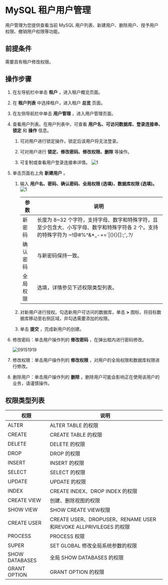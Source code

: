 # MySQL 租户用户管理

用户管理为您提供查看当前 MySQL 用户列表、新建用户、删除用户、授予用户权限、撤销用户权限等功能。

## 前提条件

需要具有租户修改权限。

## 操作步骤

1. 在左导航栏中单击 **租户** ，进入租户概览页面。

2. 在 **租户列表** 中选择租户，进入租户 **总览** 页面。

3. 在左侧导航栏中单击 **用户管理** ，进入用户管理页面。

4. 查看用户列表。在用户列表中，可查看 **用户名、可访问数据库、登录连接串、锁定** 和 **操作** 信息。

   1. 可对用户进行锁定操作，锁定后该用户将无法登录。

   2. 可对用户进行 **锁定、修改密码、修改权限、删除** 等操作。

   3. 可复制或查看用户登录连接串详情。
      ![1](https://obbusiness-private.oss-cn-shanghai.aliyuncs.com/doc/img/ocp/%E7%94%A8%E6%88%B7%E5%88%97%E8%A1%A8.png)

5. 单击页面右上角 **新建用户** 。

   1. 输入 **用户名、密码、确认密码、全局权限 (选填)、数据库权限 (选填)。**
    ![1](https://help-static-aliyun-doc.aliyuncs.com/assets/img/zh-CN/9592080261/p272884.png)

      |  参数   |        说明       |
      |-------|---------|
      | 新密码   | 长度为 8\~32 个字符，支持字母、数字和特殊字符，且至少包含大、小写字母、数字和特殊字符各 2 个。支持的特殊字符为 \~!@#%\^\&\*_-+=\`\|(){}\[\]:;',.?/ |
      | 确认密码 | 与新密码保持一致。 |
      | 全局权限  | 选填，详情参见下述权限类型列表。   |

   2. 对新用户进行授权。勾选新用户可访问的数据库，单击 **\>** 图标，将目标数据库移动至右侧区域，并勾选需要添加的权限。

   3. 单击 **提交** ，完成新用户的创建。

6. 修改密码：单击用户操作列的 **修改密码** ，在弹出框内进行密码修改。

   ![09151919](https://help-static-aliyun-doc.aliyuncs.com/assets/img/zh-CN/6260562361/p327123.png)

7. 修改权限：单击用户操作列的 **修改权限** ，对用户的全局权限和数据库权限进行修改。

8. 删除用户：单击用户操作列的 **删除** 。删除用户可能会影响正在使用该用户的业务，请谨慎操作。

## 权限类型列表

|     **权限**     |                          **说明**                           |
|----------------|-----------------------------------------------------------|
| ALTER          | ALTER TABLE 的权限                                           |
| CREATE         | CREATE TABLE 的权限                                          |
| DELETE         | DELETE 的权限                                                |
| DROP           | DROP 的权限                                                  |
| INSERT         | INSERT 的权限                                                |
| SELECT         | SELECT 的权限                                                |
| UPDATE         | UPDATE 的权限                                                |
| INDEX          | CREATE INDEX、DROP INDEX 的权限                               |
| CREATE VIEW    | 创建、删除视图的权限                                                |
| SHOW VIEW      | SHOW CREATE VIEW权限                                        |
| CREATE USER    | CREATE USER、DROPUSER、RENAME USER和REVOKE ALLPRIVILEGES 的权限 |
| PROCESS        | PROCESS 权限                                                |
| SUPER          | SET GLOBAL 修改全局系统参数的权限                                    |
| SHOW DATABASES | 全局 SHOW DATABASES 的权限                                     |
| GRANT OPTION   | GRANT OPTION 的权限                                          |

